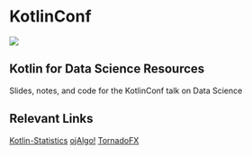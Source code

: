 # KotlinConf

![](https://pbs.twimg.com/profile_images/875311308266188805/JIlOVrrC_400x400.jpg)

## Kotlin for Data Science Resources

Slides, notes, and code for the KotlinConf talk on Data Science


## Relevant Links

[Kotlin-Statistics](https://github.com/thomasnield/kotlin-statistics)
[ojAlgo!](http://www.ojalgo.org/)
[TornadoFX](https://edvin.gitbooks.io/tornadofx-guide/content/)
